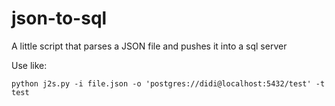 json-to-sql
===========

A little script that parses a JSON file and pushes it into a sql server

Use like:

    python j2s.py -i file.json -o 'postgres://didi@localhost:5432/test' -t test
